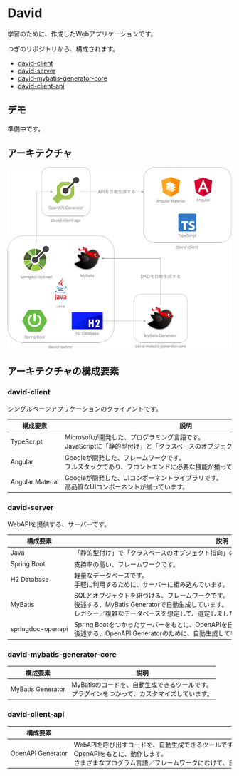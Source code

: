 # David

学習のために、作成したWebアプリケーションです。

つぎのリポジトリから、構成されます。

- [david-client](https://github.com/y-chip/david-client)
- [david-server](https://github.com/y-chip/david-server)
- [david-mybatis-generator-core](https://github.com/y-chip/david-mybatis-generator-core)
- [david-client-api](https://github.com/y-chip/david-client-api)

## デモ

準備中です。

## アーキテクチャ

![architecture](image/architecture.png)

## アーキテクチャの構成要素

### david-client

シングルページアプリケーションのクライアントです。

| 構成要素           | 説明                                                                                                          |
| ---------------- | ------------------------------------------------------------------------------------------------------------- |
| TypeScript       | Microsoftが開発した、プログラミング言語です。<br>JavaScriptに「静的型付け」と「クラスベースのオブジェクト指向」をもたらします。 |
| Angular          | Googleが開発した、フレームワークです。<br>フルスタックであり、フロントエンドに必要な機能が揃っています。                      |
| Angular Material | Googleが開発した、UIコンポーネントライブラリです。<br>高品質なUIコンポーネントが揃っています。                              |

### david-server

WebAPIを提供する、サーバーです。

| 構成要素            | 説明                                                              |
| ----------------- | ----------------------------------------------------------------- |
| Java              | 「静的型付け」で「クラスベースのオブジェクト指向」のプログラミング言語です。   |
| Spring Boot       | 支持率の高い、フレームワークです。                                      |
| H2 Database       | 軽量なデータベースです。<br>手軽に利用するために、サーバーに組み込んでいます。 |
| MyBatis           | SQLとオブジェクトを紐づける、フレームワークです。<br>後述する、MyBatis Generatorで自動生成しています。<br>レガシー／複雑なデータベースを想定して、選定しました。そうでなければ、JPAを使用してみたいです。 |
| springdoc-openapi | Spring Bootをつかったサーバーをもとに、OpenAPIを自動生成するライブラリです。<br>後述する、OpenAPI Generatorのために、自動生成しています。 |

### david-mybatis-generator-core

| 構成要素            | 説明                                                                              |
| ----------------- | --------------------------------------------------------------------------------- |
| MyBatis Generator | MyBatisのコードを、自動生成できるツールです。<br>プラグインをつかって、カスタマイズしています。 |

### david-client-api

| 構成要素           | 説明 |
| ----------------- | ---- |
| OpenAPI Generator | WebAPIを呼び出すコードを、自動生成できるツールです。<br>OpenAPIをもとに、動作します。<br>さまざまなプログラム言語／フレームワークにむけて、自動生成できますが、ここではTypeScript/Angularにむけて、自動生成しています。 |

<style>
  td {white-space: nowrap;}
</style>